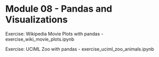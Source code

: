 # Module 08 - Pandas and Visualizations

Exercise: Wikipedia Movie Plots with pandas - exercise_wiki_movie_plots.ipynb

Exercise: UCIML Zoo with pandas - exercise_uciml_zoo_animals.ipynb
